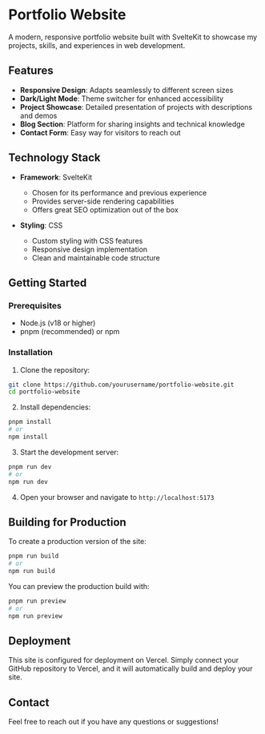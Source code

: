 # Portfolio Website

A modern, responsive portfolio website built with SvelteKit to showcase my projects, skills, and experiences in web development.

## Features

- **Responsive Design**: Adapts seamlessly to different screen sizes
- **Dark/Light Mode**: Theme switcher for enhanced accessibility
- **Project Showcase**: Detailed presentation of projects with descriptions and demos
- **Blog Section**: Platform for sharing insights and technical knowledge
- **Contact Form**: Easy way for visitors to reach out

## Technology Stack

- **Framework**: SvelteKit
  - Chosen for its performance and previous experience
  - Provides server-side rendering capabilities
  - Offers great SEO optimization out of the box

- **Styling**: CSS
  - Custom styling with CSS features
  - Responsive design implementation
  - Clean and maintainable code structure

## Getting Started

### Prerequisites

- Node.js (v18 or higher)
- pnpm (recommended) or npm

### Installation

1. Clone the repository:
```bash
git clone https://github.com/yourusername/portfolio-website.git
cd portfolio-website
```

2. Install dependencies:
```bash
pnpm install
# or
npm install
```

3. Start the development server:
```bash
pnpm run dev
# or
npm run dev
```

4. Open your browser and navigate to `http://localhost:5173`

## Building for Production

To create a production version of the site:

```bash
pnpm run build
# or
npm run build
```

You can preview the production build with:

```bash
pnpm run preview
# or
npm run preview
```

## Deployment

This site is configured for deployment on Vercel. Simply connect your GitHub repository to Vercel, and it will automatically build and deploy your site.

## Contact

Feel free to reach out if you have any questions or suggestions!
